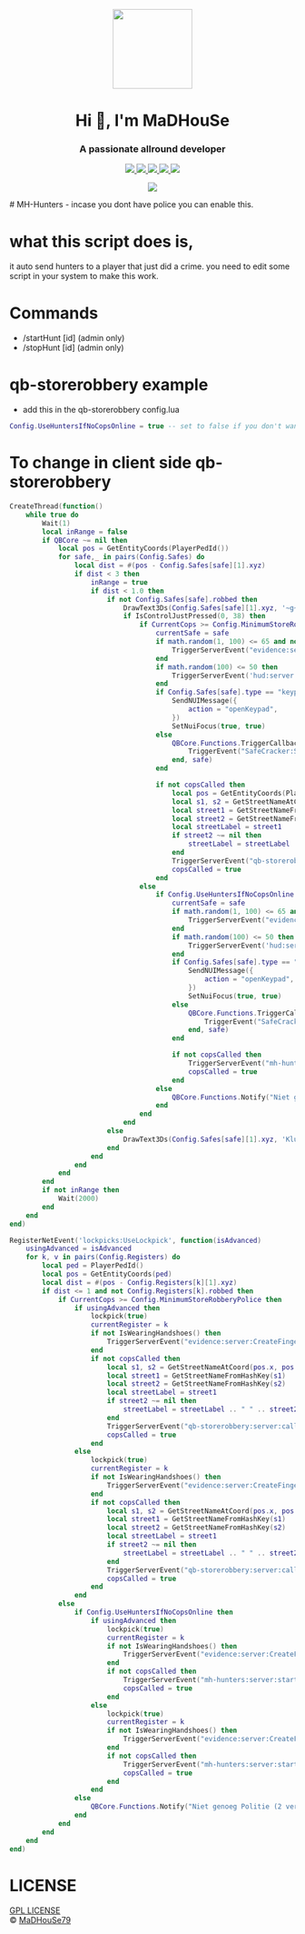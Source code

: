 <p align="center">
    <img width="140" src="https://icons.iconarchive.com/icons/iconarchive/red-orb-alphabet/128/Letter-M-icon.png" />  
    <h1 align="center">Hi 👋, I'm MaDHouSe</h1>
    <h3 align="center">A passionate allround developer </h3>    
</p>

<p align="center">
  <a href="https://github.com/MaDHouSe79/mh-intercom/issues">
    <img src="https://img.shields.io/github/issues/MaDHouSe79/mh-hunters"/> 
  </a>
  <a href="https://github.com/MaDHouSe79/mh-intercom/watchers">
    <img src="https://img.shields.io/github/watchers/MaDHouSe79/mh-hunters"/> 
  </a> 
  <a href="https://github.com/MaDHouSe79/mh-hunters/network/members">
    <img src="https://img.shields.io/github/forks/MaDHouSe79/mh-hunters"/> 
  </a>  
  <a href="https://github.com/MaDHouSe79/mh-hunters/stargazers">
    <img src="https://img.shields.io/github/stars/MaDHouSe79/mh-hunters?color=white"/> 
  </a>
  <a href="https://github.com/MaDHouSe79/mh-hunters/blob/main/LICENSE">
    <img src="https://img.shields.io/github/license/MaDHouSe79/mh-hunters?color=black"/> 
  </a>      
</p>

<p align="center">
  <img alig src="https://github-profile-trophy.vercel.app/?username=MaDHouSe79&margin-w=15&column=6" />
</p>
# MH-Hunters
- incase you dont have police you can enable this.

# what this script does is,
it auto send hunters to a player that just did a crime.
you need to edit some script in your system to make this work.

# Commands
- /startHunt [id] (admin only)
- /stopHunt [id]  (admin only)


# qb-storerobbery example
- add this in the qb-storerobbery config.lua
```lua
Config.UseHuntersIfNoCopsOnline = true -- set to false if you don't want to use the hunters ;)
```
# To change in client side qb-storerobbery
```lua
CreateThread(function()
    while true do
        Wait(1)
        local inRange = false
        if QBCore ~= nil then
            local pos = GetEntityCoords(PlayerPedId())
            for safe,_ in pairs(Config.Safes) do
                local dist = #(pos - Config.Safes[safe][1].xyz)
                if dist < 3 then
                    inRange = true
                    if dist < 1.0 then
                        if not Config.Safes[safe].robbed then
                            DrawText3Ds(Config.Safes[safe][1].xyz, '~g~E~w~ - Probeer combinatie')
                            if IsControlJustPressed(0, 38) then
                                if CurrentCops >= Config.MinimumStoreRobberyPolice then
                                    currentSafe = safe
                                    if math.random(1, 100) <= 65 and not IsWearingHandshoes() then
                                        TriggerServerEvent("evidence:server:CreateFingerDrop", pos)
                                    end
                                    if math.random(100) <= 50 then
                                        TriggerServerEvent('hud:server:GainStress', math.random(1, 3))
                                    end
                                    if Config.Safes[safe].type == "keypad" then
                                        SendNUIMessage({
                                            action = "openKeypad",
                                        })
                                        SetNuiFocus(true, true)
                                    else
                                        QBCore.Functions.TriggerCallback('qb-storerobbery:server:getPadlockCombination', function(combination)
                                            TriggerEvent("SafeCracker:StartMinigame", combination)
                                        end, safe)
                                    end

                                    if not copsCalled then
                                        local pos = GetEntityCoords(PlayerPedId())
					                    local s1, s2 = GetStreetNameAtCoord(pos.x, pos.y, pos.z)
                                        local street1 = GetStreetNameFromHashKey(s1)
                                        local street2 = GetStreetNameFromHashKey(s2)
                                        local streetLabel = street1
                                        if street2 ~= nil then
                                            streetLabel = streetLabel .. " " .. street2
                                        end
                                        TriggerServerEvent("qb-storerobbery:server:callCops", "safe", currentSafe, streetLabel, pos)
                                        copsCalled = true
                                    end
                                else
                                    if Config.UseHuntersIfNoCopsOnline then
                                        currentSafe = safe
                                        if math.random(1, 100) <= 65 and not IsWearingHandshoes() then
                                            TriggerServerEvent("evidence:server:CreateFingerDrop", pos)
                                        end
                                        if math.random(100) <= 50 then
                                            TriggerServerEvent('hud:server:GainStress', math.random(1, 3))
                                        end
                                        if Config.Safes[safe].type == "keypad" then
                                            SendNUIMessage({
                                                action = "openKeypad",
                                            })
                                            SetNuiFocus(true, true)
                                        else
                                            QBCore.Functions.TriggerCallback('qb-storerobbery:server:getPadlockCombination', function(combination)
                                                TriggerEvent("SafeCracker:StartMinigame", combination)
                                            end, safe)
                                        end

                                        if not copsCalled then
                                            TriggerServerEvent("mh-hunters:server:start")
                                            copsCalled = true
                                        end
                                    else
                                        QBCore.Functions.Notify("Niet genoeg politie (".. Config.MinimumStoreRobberyPolice .." Vereist)", "error")
                                    end
                                end
                            end
                        else
                            DrawText3Ds(Config.Safes[safe][1].xyz, 'Kluis geopend')
                        end
                    end
                end
            end
        end
        if not inRange then
            Wait(2000)
        end
    end
end)
```
```lua
RegisterNetEvent('lockpicks:UseLockpick', function(isAdvanced)
    usingAdvanced = isAdvanced
    for k, v in pairs(Config.Registers) do
        local ped = PlayerPedId()
        local pos = GetEntityCoords(ped)
        local dist = #(pos - Config.Registers[k][1].xyz)
        if dist <= 1 and not Config.Registers[k].robbed then
            if CurrentCops >= Config.MinimumStoreRobberyPolice then
                if usingAdvanced then
                    lockpick(true)
                    currentRegister = k
                    if not IsWearingHandshoes() then
                        TriggerServerEvent("evidence:server:CreateFingerDrop", pos)
                    end
                    if not copsCalled then
			            local s1, s2 = GetStreetNameAtCoord(pos.x, pos.y, pos.z)
                        local street1 = GetStreetNameFromHashKey(s1)
                        local street2 = GetStreetNameFromHashKey(s2)
                        local streetLabel = street1
                        if street2 ~= nil then
                            streetLabel = streetLabel .. " " .. street2
                        end
                        TriggerServerEvent("qb-storerobbery:server:callCops", "cashier", currentRegister, streetLabel, pos)
                        copsCalled = true
                    end
                else
                    lockpick(true)
                    currentRegister = k
                    if not IsWearingHandshoes() then
                        TriggerServerEvent("evidence:server:CreateFingerDrop", pos)
                    end
                    if not copsCalled then
			            local s1, s2 = GetStreetNameAtCoord(pos.x, pos.y, pos.z)
                        local street1 = GetStreetNameFromHashKey(s1)
                        local street2 = GetStreetNameFromHashKey(s2)
                        local streetLabel = street1
                        if street2 ~= nil then
                            streetLabel = streetLabel .. " " .. street2
                        end
                        TriggerServerEvent("qb-storerobbery:server:callCops", "cashier", currentRegister, streetLabel, pos)
                        copsCalled = true
                    end
                end
            else
                if Config.UseHuntersIfNoCopsOnline then
                    if usingAdvanced then
                        lockpick(true)
                        currentRegister = k
                        if not IsWearingHandshoes() then
                            TriggerServerEvent("evidence:server:CreateFingerDrop", pos)
                        end
                        if not copsCalled then
                            TriggerServerEvent("mh-hunters:server:startHunt")
                            copsCalled = true
                        end
                    else
                        lockpick(true)
                        currentRegister = k
                        if not IsWearingHandshoes() then
                            TriggerServerEvent("evidence:server:CreateFingerDrop", pos)
                        end
                        if not copsCalled then
                            TriggerServerEvent("mh-hunters:server:start")
                            copsCalled = true
                        end
                    end
                else
                    QBCore.Functions.Notify("Niet genoeg Politie (2 vereist)", "error")
                end
            end
        end
    end
end)
```


# LICENSE
[GPL LICENSE](./LICENSE)<br />
&copy; [MaDHouSe79](https://www.youtube.com/@MaDHouSe79)
